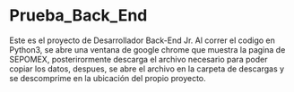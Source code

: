 # Prueba_Back_End
Este es el proyecto de Desarrollador Back-End Jr.
Al correr el codigo en Python3, se abre una ventana de google chrome que muestra la pagina de SEPOMEX, posterirormente descarga el archivo necesario para poder copiar los datos, 
despues, se abre el archivo en la carpeta de descargas y se descomprime en la ubicación del propio proyecto.
